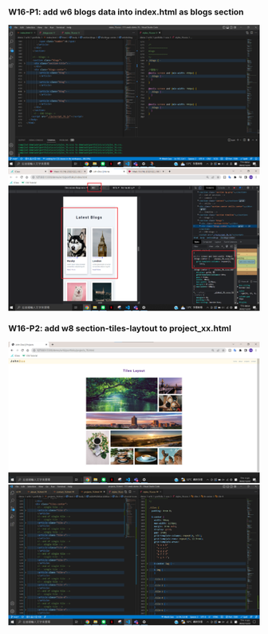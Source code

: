 ### W16-P1: add w6 blogs data into index.html as blogs section
![](./p1.png)
![](./p1-1.png)

### W16-P2: add w8 section-tiles-laytout to project_xx.html
![](./p2.png)
![](./p2-1.png)
